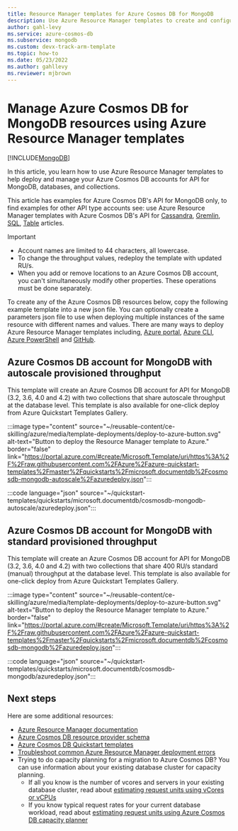 ```yaml
---
title: Resource Manager templates for Azure Cosmos DB for MongoDB
description: Use Azure Resource Manager templates to create and configure Azure Cosmos DB for MongoDB.
author: gahl-levy
ms.service: azure-cosmos-db
ms.subservice: mongodb
ms.custom: devx-track-arm-template
ms.topic: how-to
ms.date: 05/23/2022
ms.author: gahllevy
ms.reviewer: mjbrown
---
```


# Manage Azure Cosmos DB for MongoDB resources using Azure Resource Manager templates

[!INCLUDE[MongoDB](~/reusable-content/ce-skilling/azure/includes/cosmos-db/includes/appliesto-mongodb.md)]

In this article, you learn how to use Azure Resource Manager templates to help deploy and manage your Azure Cosmos DB accounts for API for MongoDB, databases, and collections.

This article has examples for Azure Cosmos DB's API for MongoDB only, to find examples for other API type accounts see: use Azure Resource Manager templates with Azure Cosmos DB's API for [Cassandra](../cassandra/templates-samples.md), [Gremlin](../templates-samples-gremlin.md), [SQL](../nosql/samples-resource-manager-templates.md), [Table](../table/resource-manager-templates.md) articles.

> [!IMPORTANT]
>
> * Account names are limited to 44 characters, all lowercase.
> * To change the throughput values, redeploy the template with updated RU/s.
> * When you add or remove locations to an Azure Cosmos DB account, you can't simultaneously modify other properties. These operations must be done separately.

To create any of the Azure Cosmos DB resources below, copy the following example template into a new json file. You can optionally create a parameters json file to use when deploying multiple instances of the same resource with different names and values. There are many ways to deploy Azure Resource Manager templates including, [Azure portal](/azure/azure-resource-manager/templates/deploy-portal), [Azure CLI](/azure/azure-resource-manager/templates/deploy-cli), [Azure PowerShell](/azure/azure-resource-manager/templates/deploy-powershell) and [GitHub](/azure/azure-resource-manager/templates/deploy-to-azure-button).

<a id="create-autoscale"></a>

## Azure Cosmos DB account for MongoDB with autoscale provisioned throughput

This template will create an Azure Cosmos DB account for API for MongoDB (3.2, 3.6, 4.0 and 4.2) with two collections that share autoscale throughput at the database level. This template is also available for one-click deploy from Azure Quickstart Templates Gallery.

:::image type="content" source="~/reusable-content/ce-skilling/azure/media/template-deployments/deploy-to-azure-button.svg" alt-text="Button to deploy the Resource Manager template to Azure." border="false" link="https://portal.azure.com/#create/Microsoft.Template/uri/https%3A%2F%2Fraw.githubusercontent.com%2FAzure%2Fazure-quickstart-templates%2Fmaster%2Fquickstarts%2Fmicrosoft.documentdb%2Fcosmosdb-mongodb-autoscale%2Fazuredeploy.json":::

:::code language="json" source="~/quickstart-templates/quickstarts/microsoft.documentdb/cosmosdb-mongodb-autoscale/azuredeploy.json":::

<a id="create-manual"></a>

## Azure Cosmos DB account for MongoDB with standard provisioned throughput

This template will create an Azure Cosmos DB account for API for MongoDB (3.2, 3.6, 4.0 and 4.2) with two collections that share 400 RU/s standard (manual) throughput at the database level. This template is also available for one-click deploy from Azure Quickstart Templates Gallery.

:::image type="content" source="~/reusable-content/ce-skilling/azure/media/template-deployments/deploy-to-azure-button.svg" alt-text="Button to deploy the Resource Manager template to Azure." border="false" link="https://portal.azure.com/#create/Microsoft.Template/uri/https%3A%2F%2Fraw.githubusercontent.com%2FAzure%2Fazure-quickstart-templates%2Fmaster%2Fquickstarts%2Fmicrosoft.documentdb%2Fcosmosdb-mongodb%2Fazuredeploy.json":::

:::code language="json" source="~/quickstart-templates/quickstarts/microsoft.documentdb/cosmosdb-mongodb/azuredeploy.json":::

## Next steps

Here are some additional resources:

* [Azure Resource Manager documentation](/azure/azure-resource-manager/)
* [Azure Cosmos DB resource provider schema](/azure/templates/microsoft.documentdb/allversions)
* [Azure Cosmos DB Quickstart templates](https://azure.microsoft.com/resources/templates/?resourceType=Microsoft.DocumentDB&pageNumber=1&sort=Popular)
* [Troubleshoot common Azure Resource Manager deployment errors](/azure/azure-resource-manager/templates/common-deployment-errors)
* Trying to do capacity planning for a migration to Azure Cosmos DB? You can use information about your existing database cluster for capacity planning.
    * If all you know is the number of vcores and servers in your existing database cluster, read about [estimating request units using vCores or vCPUs](../convert-vcore-to-request-unit.md) 
    * If you know typical request rates for your current database workload, read about [estimating request units using Azure Cosmos DB capacity planner](estimate-ru-capacity-planner.md)
